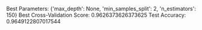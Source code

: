 Best Parameters: {'max_depth': None, 'min_samples_split': 2, 'n_estimators': 150}
Best Cross-Validation Score: 0.9626373626373625
Test Accuracy: 0.9649122807017544
